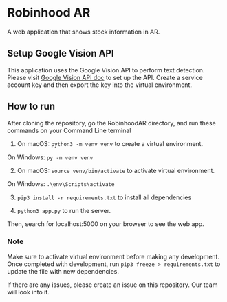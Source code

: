 # Robinhood AR
A web application that shows stock information in AR.

## Setup Google Vision API
This application uses the Google Vision API to perform text detection. Please visit [Google Vision API doc](https://cloud.google.com/vision/docs/setup) to set up the API. Create a service account key and then export the key into the virtual environment.

## How to run
After cloning the repository, go the RobinhoodAR directory, and run these commands on your Command Line terminal

1. On macOS: `python3 -m venv venv` to create a virtual environment.

On Windows: `py -m venv venv`

2. On macOS: `source venv/bin/activate` to activate virtual environment.

On Windows: `.\env\Scripts\activate`

3. `pip3 install -r requirements.txt` to install all dependencies

4. `python3 app.py` to run the server.

Then, search for localhost:5000 on your browser to see the web app.

### Note
Make sure to activate virtual environment before making any development. Once completed with development,
run `pip3 freeze > requirements.txt` to update the file with new dependencies.

If there are any issues, please create an issue on this repository. Our team will look into it.





